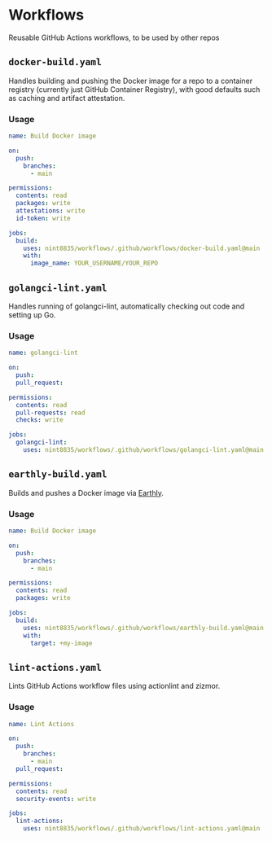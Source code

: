 # Workflows

Reusable GitHub Actions workflows, to be used by other repos

## `docker-build.yaml`

Handles building and pushing the Docker image for a repo to a container registry (currently just GitHub Container Registry), with good defaults such as caching and artifact attestation.

### Usage

```yaml
name: Build Docker image

on:
  push:
    branches:
      - main

permissions:
  contents: read
  packages: write
  attestations: write
  id-token: write

jobs:
  build:
    uses: nint8835/workflows/.github/workflows/docker-build.yaml@main
    with:
      image_name: YOUR_USERNAME/YOUR_REPO
```

## `golangci-lint.yaml`

Handles running of golangci-lint, automatically checking out code and setting up Go.

### Usage

```yaml
name: golangci-lint

on:
  push:
  pull_request:

permissions:
  contents: read
  pull-requests: read
  checks: write

jobs:
  golangci-lint:
    uses: nint8835/workflows/.github/workflows/golangci-lint.yaml@main
```

## `earthly-build.yaml`

Builds and pushes a Docker image via [Earthly](https://earthly.dev/).

### Usage

```yaml
name: Build Docker image

on:
  push:
    branches:
      - main

permissions:
  contents: read
  packages: write

jobs:
  build:
    uses: nint8835/workflows/.github/workflows/earthly-build.yaml@main
    with:
      target: +my-image
```

## `lint-actions.yaml`

Lints GitHub Actions workflow files using actionlint and zizmor.

### Usage

```yaml
name: Lint Actions

on:
  push:
    branches:
      - main
  pull_request:

permissions:
  contents: read
  security-events: write

jobs:
  lint-actions:
    uses: nint8835/workflows/.github/workflows/lint-actions.yaml@main
```
